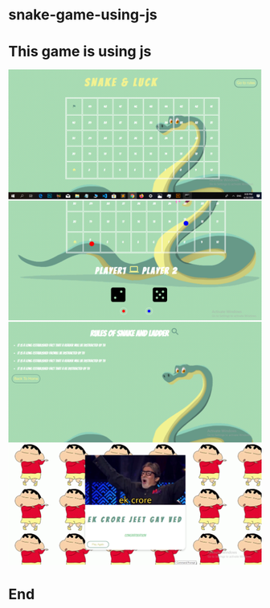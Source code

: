 # snake-game-using-js
<h1 >This game is using js</h1>
<img src="https://github.com/sahuved/snake-game-using-js/blob/master/img/screen.PNG">
<img src="https://github.com/sahuved/snake-game-using-js/blob/master/img/screen1.PNG">
<img src="https://github.com/sahuved/snake-game-using-js/blob/master/img/screen2.PNG">
<img src="https://github.com/sahuved/snake-game-using-js/blob/master/img/screen3.PNG">


<h1>End</h1>
